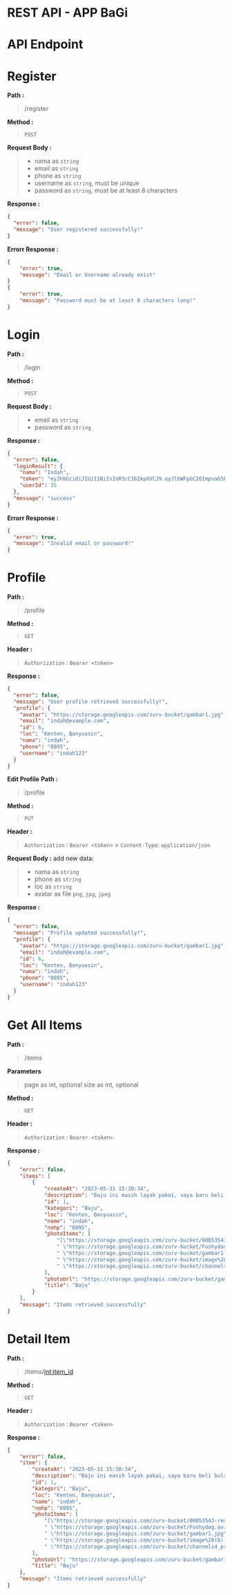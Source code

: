 # REST API - APP BaGi

# API Endpoint

# Register

**Path :**

> /register

**Method :**

> `POST`

**Request Body :**

> - nama as `string`
> - email as `string`
> - phone as `string`
> - username as `string`, must be unique
> - password as `string`, must be at least 8 characters

**Response :**

```json
{
  "error": false,
  "message": "User registered successfully!"
}
```

**Errorr Response :**

```json
{
    "error": true,
    "message": "Email or Username already exist"
}
{
    "error": true,
    "message": "Password must be at least 8 characters long!"
}
```

# Login

**Path :**

> /login

**Method :**

> `POST`

**Request Body :**

> - email as `string`
> - password as `string`

**Response :**

```json
{
  "error": false,
  "loginResult": {
    "nama": "Indah",
    "token": "eyJhbGciOiJIUzI1NiIsInR5cCI6IkpXVCJ9.eyJlbWFpbCI6ImpvaG5kb2UifQ.5_HcBc8Qzc365MImOXwWMze8cip__Hu-pbwNEXrAEX4",
    "userId": 35
  },
  "message": "success"
}
```

**Errorr Response :**

```json
{
  "error": true,
  "message": "Invalid email or password!"
}
```

# Profile

**Path :**

> /profile

**Method :**

> `GET`

**Header :**

> `Authorization` : `Bearer <token>`

**Response :**

```json
{
  "error": false,
  "message": "User profile retrieved successfully!",
  "profile": {
    "avatar": "https://storage.googleapis.com/zurv-bucket/gambar1.jpg",
    "email": "indah@example.com",
    "id": 6,
    "loc": "Kenten, Banyuasin",
    "nama": "indah",
    "phone": "0895",
    "username": "indah123"
  }
}
```

**Edit Profile**
**Path :**

> /profile

**Method :**

> `PUT`

**Header :**

> `Authorization` : `Bearer <token>` > `Content-Type`: `application/json`

**Request Body :**
add new data:

> - nama as `string`
> - phone as `string`
> - loc as `string`
> - avatar as file `png`, `jpg`, `jpeg`

**Response :**

```json
{
  "error": false,
  "message": "Profile updated successfully!",
  "profile": {
    "avatar": "https://storage.googleapis.com/zurv-bucket/gambar1.jpg",
    "email": "indah@example.com",
    "id": 6,
    "loc": "Kenten, Banyuasin",
    "nama": "indah",
    "phone": "0895",
    "username": "indah123"
  }
}
```

# Get All Items

**Path :**

> /items

**Parameters**

> page as int, optional
> size as int, optional

**Method :**

> `GET`

**Header :**

> `Authorization` : `Bearer <token>`

**Response :**

```json
{
    "error": false,
    "items": [
        {
            "createAt": "2023-05-31 15:30:34",
            "description": "Baju ini masih layak pakai, saya baru beli bulan kemarin, ukurannya XL.",
            "id": 1,
            "kategori": "Baju",
            "loc": "Kenten, Banyuasin",
            "name": "indah",
            "nohp": "0895",
            "photoItems": [
                "[\"https://storage.googleapis.com/zurv-bucket/00053543-removebg-preview.png\"",
                " \"https://storage.googleapis.com/zurv-bucket/Foshydog.avif\"",
                " \"https://storage.googleapis.com/zurv-bucket/gambar1.jpg\"",
                " \"https://storage.googleapis.com/zurv-bucket/image%20(8).png\"",
                " \"https://storage.googleapis.com/zurv-bucket/channels4_profile.jpg\"]"
            ],
            "photoUrl": "https://storage.googleapis.com/zurv-bucket/gambar1.jpg",
            "title": "Baju"
        }
    ],
    "message": "Items retrieved successfully"
}
```

# Detail Item

**Path :**

> /items/<int:item_id>

**Method :**

> `GET`

**Header :**

> `Authorization` : `Bearer <token>`

**Response :**

```json
{
    "error": false,
    "item": {
        "createAt": "2023-05-31 15:30:34",
        "description": "Baju ini masih layak pakai, saya baru beli bulan kemarin, ukurannya XL.",
        "id": 1,
        "kategori": "Baju",
        "loc": "Kenten, Banyuasin",
        "name": "indah",
        "nohp": "0895",
        "photoItems": [
            "[\"https://storage.googleapis.com/zurv-bucket/00053543-removebg-preview.png\"",
            " \"https://storage.googleapis.com/zurv-bucket/Foshydog.avif\"",
            " \"https://storage.googleapis.com/zurv-bucket/gambar1.jpg\"",
            " \"https://storage.googleapis.com/zurv-bucket/image%20(8).png\"",
            " \"https://storage.googleapis.com/zurv-bucket/channels4_profile.jpg\"]"
        ],
        "photoUrl": "https://storage.googleapis.com/zurv-bucket/gambar1.jpg",
        "title": "Baju"
    },
    "message": "Items retrieved successfully"
}
```
